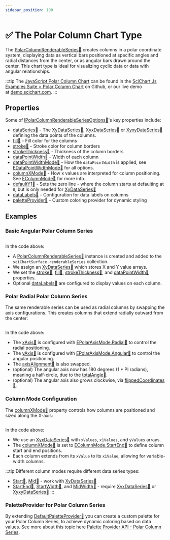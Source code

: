 ```yaml
---
sidebar_position: 100
---
```


# ✅ The Polar Column Chart Type

The [PolarColumnRenderableSeries:blue_book:](https://www.scichart.com/documentation/js/v4/typedoc/classes/polarcolumnrenderableseries.html) creates columns in a polar coordinate system, displaying data as vertical bars positioned at specific angles and radial distances from the center, or as angular bars drawn around the center.
This chart type is ideal for visualizing cyclic data or data with angular relationships.

:::tip
The [JavaScript Polar Column Chart](http://stagingdemo2.scichart.com/demo/javascript/polar-column-chart) can be found in the [SciChart.Js Examples Suite > Polar Column Chart](https://github.com/ABTSoftware/SciChart.JS.Examples/blob/release_v4.0/Examples/src/components/Examples/Charts2D/PolarCharts/PolarColumnChart) on Github, or our live demo at [demo.scichart.com](http://stagingdemo2.scichart.com/demo/react/polar-column-chart).
:::

<ChartFromSciChartDemo 
    src="http://stagingdemo2.scichart.com/demo/iframe/polar-column-chart"
    title="Polar Column Series Chart"
/>

## Properties

Some of [IPolarColumnRenderableSeriesOptions:blue_book:](https://www.scichart.com/documentation/js/v4/typedoc/interfaces/ipolarcolumnrenderableseriesoptions.html)'s key properties include:

- [dataSeries:blue_book:](https://www.scichart.com/documentation/js/v4/typedoc/interfaces/ipolarcolumnrenderableseriesoptions.html#dataseries) - The [XyDataSeries:blue_book:](https://www.scichart.com/documentation/js/v4/typedoc/classes/xydataseries.html), [XyxDataSeries:blue_book:](https://www.scichart.com/documentation/js/v4/typedoc/classes/xyxdataseries.html) or [XyxyDataSeries:blue_book:](https://www.scichart.com/documentation/js/v4/typedoc/classes/xyxydataseries.html) defining the data points of the columns.
- [fill:blue_book:](https://www.scichart.com/documentation/js/v4/typedoc/interfaces/ipolarcolumnrenderableseriesoptions.html#fill) - Fill color for the columns
- [stroke:blue_book:](https://www.scichart.com/documentation/js/v4/typedoc/interfaces/ipolarcolumnrenderableseriesoptions.html#stroke) - Stroke color for column borders
- [strokeThickness:blue_book:](https://www.scichart.com/documentation/js/v4/typedoc/interfaces/ipolarcolumnrenderableseriesoptions.html#strokethickness) - Thickness of the column borders
- [dataPointWidth:blue_book:](https://www.scichart.com/documentation/js/v4/typedoc/interfaces/ipolarcolumnrenderableseriesoptions.html#datapointwidth) - Width of each column
- [dataPointWidthMode:blue_book:](https://www.scichart.com/documentation/js/v4/typedoc/interfaces/ipolarcolumnrenderableseriesoptions.html#datapointwidthmode) - How the `dataPointWidth` is applied, see [EDataPointWidthMode:blue_book:](https://www.scichart.com/documentation/js/v4/typedoc/enums/edatapointwidthmode.html) for all options.
- [columnXMode:blue_book:](https://www.scichart.com/documentation/js/v4/typedoc/interfaces/ipolarcolumnrenderableseriesoptions.html#columnxmode) - How x values are interpreted for column positioning. See [EColumnMode:blue_book:](https://www.scichart.com/documentation/js/v4/typedoc/enums/ecolumnmode.html) for more info.
- [defaultY1:blue_book:](https://www.scichart.com/documentation/js/v4/typedoc/interfaces/ipolarcolumnrenderableseriesoptions.html#defaulty1) - Sets the zero line - where the column starts at defaulting at `0`, but is only needed for [XyDataSeries:blue_book:](https://www.scichart.com/documentation/js/v4/typedoc/classes/xydataseries.html)
- [dataLabels:blue_book:](https://www.scichart.com/documentation/js/v4/typedoc/interfaces/ipolarcolumnrenderableseriesoptions.html#datalabels) - Configuration for data labels on columns
- [paletteProvider:blue_book:](https://www.scichart.com/documentation/js/v4/typedoc/interfaces/ipolarcolumnrenderableseriesoptions.html#paletteprovider) - Custom coloring provider for dynamic styling

## Examples

### Basic Angular Polar Column Series

```ts showLineNumbers {20,28,36,44} file=./BasicAngular/demo.ts start=region_A_start end=region_A_end
```

<LiveDocSnippet name="./Basic/demo" />

In the code above:

- A [PolarColumnRenderableSeries:blue_book:](https://www.scichart.com/documentation/js/v4/typedoc/classes/polarcolumnrenderableseries.html) instance is created and added to the `sciChartSurface.renderableSeries` collection.
- We assign an [XyDataSeries:blue_book:](https://www.scichart.com/documentation/js/v4/typedoc/classes/xydataseries.html) which stores X and Y value arrays.
- We set the [stroke:blue_book:](https://www.scichart.com/documentation/js/v4/typedoc/classes/polarcolumnrenderableseries.html#stroke), [fill:blue_book:](https://www.scichart.com/documentation/js/v4/typedoc/classes/polarcolumnrenderableseries.html#fill), [strokeThickness:blue_book:](https://www.scichart.com/documentation/js/v4/typedoc/classes/polarcolumnrenderableseries.html#strokethickness), and [dataPointWidth:blue_book:](https://www.scichart.com/documentation/js/v4/typedoc/classes/polarcolumnrenderableseries.html#datapointwidth) properties.
- Optional [dataLabels:blue_book:](https://www.scichart.com/documentation/js/v4/typedoc/classes/polarcolumnrenderableseries.html#datalabels) are configured to display values on each column.

### Polar Radial Polar Column Series

The same renderable series can be used as radial columns by swapping the axis configurations. This creates columns that extend radially outward from the center:

```ts showLineNumbers {2-3,10-11,15} file=./BasicRadial/demo.ts start=region_A_start end=region_A_end
```

<LiveDocSnippet name="./BasicRadial/demo" />

In the code above:
- The [xAxis:blue_book:](https://www.scichart.com/documentation/js/v4/typedoc/classes/polarcolumnrenderableseries.html#xaxis) is configured with [EPolarAxisMode.Radial:blue_book:](https://www.scichart.com/documentation/js/v4/typedoc/enums/epolaraxismode.html#radial) to control the radial positioning.
- The [yAxis:blue_book:](https://www.scichart.com/documentation/js/v4/typedoc/classes/polarcolumnrenderableseries.html#yaxis) is configured with [EPolarAxisMode.Angular:blue_book:](https://www.scichart.com/documentation/js/v4/typedoc/enums/epolaraxismode.html#angular) to control the angular positioning.
- The [axisAlignment:blue_book:](https://www.scichart.com/documentation/js/v4/typedoc/classes/polarcolumnrenderableseries.html#axisalignment) is also swapped.
- (optional) The angular axis now has 180 degrees (1 * PI radians), meaning a half-circle, due to the [totalAngle:blue_book:](https://www.scichart.com/documentation/js/v4/typedoc/classes/polarcolumnrenderableseries.html#totalAngle).
- (optional) The angular axis also grows clockwise, via [flippedCoordinates:blue_book:](https://www.scichart.com/documentation/js/v4/typedoc/classes/polarcolumnrenderableseries.html#flippedcoordinates).

### Column Mode Configuration

The [columnXMode:blue_book:](https://www.scichart.com/documentation/js/v4/typedoc/classes/polarcolumnrenderableseries.html#columnxmode) property controls how columns are positioned and sized along the X-axis:

```ts showLineNumbers {7} file=./ColumnMode/demo.ts start=region_A_start end=region_A_end
```
<LiveDocSnippet name="./ColumnMode/demo" />

In the code above:
- We use an [XyxDataSeries:blue_book:](https://www.scichart.com/documentation/js/v4/typedoc/classes/xyxdataseries.html) with `xValues`, `x1Values`, and `yValues` arrays.
- The [columnXMode:blue_book:](https://www.scichart.com/documentation/js/v4/typedoc/classes/polarcolumnrenderableseries.html#columnxmode) is set to [EColumnMode.StartEnd:blue_book:](https://www.scichart.com/documentation/js/v4/typedoc/enums/ecolumnmode.html#startend) to define column start and end positions.
- Each column extends from its `xValue` to its `x1Value`, allowing for variable-width columns.

:::tip Different column modes require different data series types:
- [Start:blue_book:](https://www.scichart.com/documentation/js/v4/typedoc/enums/ecolumnmode.html#start), [Mid:blue_book:](https://www.scichart.com/documentation/js/v4/typedoc/enums/ecolumnmode.html#mid) - work with [XyDataSeries:blue_book:](https://www.scichart.com/documentation/js/v4/typedoc/classes/xydataseries.html)
- [StartEnd:blue_book:](https://www.scichart.com/documentation/js/v4/typedoc/enums/ecolumnmode.html#startend), [StartWidth:blue_book:](https://www.scichart.com/documentation/js/v4/typedoc/enums/ecolumnmode.html#startwidth), and [MidWidth:blue_book:](https://www.scichart.com/documentation/js/v4/typedoc/enums/ecolumnmode.html#midwidth) - require [XyxDataSeries:blue_book:](https://www.scichart.com/documentation/js/v4/typedoc/classes/xyxdataseries.html) or [XyxyDataSeries:blue_book:](https://www.scichart.com/documentation/js/v4/typedoc/classes/xyxydataseries.html)
:::

### PaletteProvider for Polar Column Series

By extending [DefaultPaletteProvider:blue_book:](https://www.scichart.com/documentation/js/v4/typedoc/classes/defaultpaletteprovider.html) you can create a custom palette for your Polar Column Series, to achieve dynamic coloring based on data values. See more about this topic here [Palette Provider API - Polar Column Series](/docs/2d-charts/chart-types/palette-provider-api/polar-column-renderable-series).